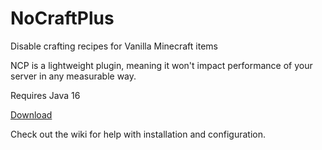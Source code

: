 # NoCraftPlus
Disable crafting recipes for Vanilla Minecraft items

NCP is a lightweight plugin, meaning it won't impact performance of your server in any measurable way.

Requires Java 16

[Download](https://www.spigotmc.org/resources/nocraftplus.79378/)

Check out the wiki for help with installation and configuration.
